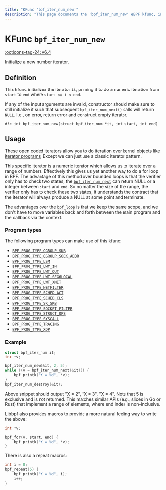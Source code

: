 ```yaml
---
title: "KFunc 'bpf_iter_num_new'"
description: "This page documents the 'bpf_iter_num_new' eBPF kfunc, including its definition, usage, program types that can use it, and examples."
---
```

# KFunc `bpf_iter_num_new`

<!-- [FEATURE_TAG](bpf_iter_num_new) -->
[:octicons-tag-24: v6.4](https://github.com/torvalds/linux/commit/06accc8779c1d558a5b5a21f2ac82b0c95827ddd)
<!-- [/FEATURE_TAG] -->

Initialize a new number iterator.

## Definition

This kfunc initializes the iterator `it`, priming it to do a numeric iteration from `start` to `end` where `start <= i < end`.

If any of the input arguments are invalid, constructor should make sure to still initialize it such that subsequent `bpf_iter_num_next()` calls will return `NULL`. I.e., on error, return error and construct empty iterator.

<!-- [KFUNC_DEF] -->
`#!c int bpf_iter_num_new(struct bpf_iter_num *it, int start, int end)`
<!-- [/KFUNC_DEF] -->

## Usage

These open coded iterators allow you to do iteration over kernel objects like [iterator programs](../program-type/BPF_PROG_TYPE_TRACING.md/#iterator). Except we can just use a classic iterator pattern.

This specific iterator is a numeric iterator which allows us to iterate over a range of numbers. Effectively this gives us yet another way to do a for loop in BPF. The advantage of this method over bounded loops is that the verifier only has to check two states, the [`bpf_iter_num_next`](bpf_iter_num_next.md) can return NULL or a integer between `start` and `end`. So no matter the size of the range, the verifier only has to check these two states, it understands the contract that the iterator will always produce a NULL at some point and terminate.

The advantages over the [`bpf_loop`](../helper-function/bpf_loop.md) is that we keep the same scope, and we don't have to move variables back and forth between the main program and the callback via the context. 

### Program types

The following program types can make use of this kfunc:

<!-- [KFUNC_PROG_REF] -->
- [`BPF_PROG_TYPE_CGROUP_SKB`](../program-type/BPF_PROG_TYPE_CGROUP_SKB.md)
- [`BPF_PROG_TYPE_CGROUP_SOCK_ADDR`](../program-type/BPF_PROG_TYPE_CGROUP_SOCK_ADDR.md)
- [`BPF_PROG_TYPE_LSM`](../program-type/BPF_PROG_TYPE_LSM.md)
- [`BPF_PROG_TYPE_LWT_IN`](../program-type/BPF_PROG_TYPE_LWT_IN.md)
- [`BPF_PROG_TYPE_LWT_OUT`](../program-type/BPF_PROG_TYPE_LWT_OUT.md)
- [`BPF_PROG_TYPE_LWT_SEG6LOCAL`](../program-type/BPF_PROG_TYPE_LWT_SEG6LOCAL.md)
- [`BPF_PROG_TYPE_LWT_XMIT`](../program-type/BPF_PROG_TYPE_LWT_XMIT.md)
- [`BPF_PROG_TYPE_NETFILTER`](../program-type/BPF_PROG_TYPE_NETFILTER.md)
- [`BPF_PROG_TYPE_SCHED_ACT`](../program-type/BPF_PROG_TYPE_SCHED_ACT.md)
- [`BPF_PROG_TYPE_SCHED_CLS`](../program-type/BPF_PROG_TYPE_SCHED_CLS.md)
- [`BPF_PROG_TYPE_SK_SKB`](../program-type/BPF_PROG_TYPE_SK_SKB.md)
- [`BPF_PROG_TYPE_SOCKET_FILTER`](../program-type/BPF_PROG_TYPE_SOCKET_FILTER.md)
- [`BPF_PROG_TYPE_STRUCT_OPS`](../program-type/BPF_PROG_TYPE_STRUCT_OPS.md)
- [`BPF_PROG_TYPE_SYSCALL`](../program-type/BPF_PROG_TYPE_SYSCALL.md)
- [`BPF_PROG_TYPE_TRACING`](../program-type/BPF_PROG_TYPE_TRACING.md)
- [`BPF_PROG_TYPE_XDP`](../program-type/BPF_PROG_TYPE_XDP.md)
<!-- [/KFUNC_PROG_REF] -->

### Example

```c
struct bpf_iter_num it;
int *v;

bpf_iter_num_new(&it, 2, 5);
while ((v = bpf_iter_num_next(&it))) {
    bpf_printk("X = %d", *v);
}
bpf_iter_num_destroy(&it);
```

Above snippet should output "X = 2", "X = 3", "X = 4". Note that 5 is
exclusive and is not returned. This matches similar APIs (e.g., slices
in Go or Rust) that implement a range of elements, where end index is
non-inclusive.

Libbpf also provides macros to provide a more natural feeling way to write the above:
```c
int *v;

bpf_for(v, start, end) {
    bpf_printk("X = %d", *v);
}
```

There is also a repeat macros:
```c
int i = 0;
bpf_repeat(5) {
    bpf_printk("X = %d", i);
    i++;
}
```
